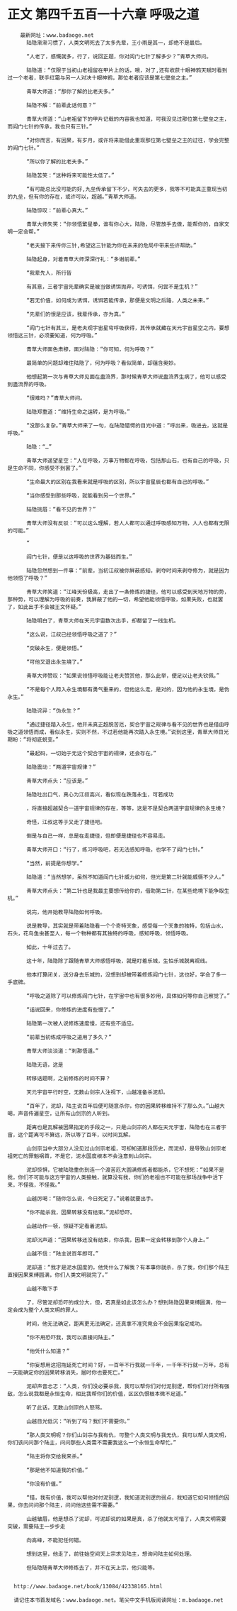 # 正文 第四千五百一十六章 呼吸之道
        最新网址：www.badaoge.net
          陆隐渐渐习惯了，人类文明死去了太多先辈，王小雨是其一，却绝不是最后。
      
          “人老了，感慨就多，行了，说回正题，你对阎门七针了解多少？”青草大师问。
      
          陆隐道：“仅限于当初山老祖留在甲片上的话，哦，对了,还有收获十眼神鸦天赋时看到过一个老者，联手红霜与另一人对决十眼神鸦，那位老者应该是第七壁垒之主。”
      
          青草大师道：“那你了解的比老夫多。”
      
          陆隐不解：“前辈此话何意？”
      
          青草大师道：“山老祖留下的甲片记载的内容我也知道，可我没见过那位第七壁垒之主，而阎门七针的传承，我也只有三针。”
      
          “对你而言，有因果，有岁月，或许将来能借此重现那位第七壁垒之主的过往，学会完整的阎门七针。”
      
          “所以你了解的比老夫多。”
      
          陆隐苦笑：“这种将来可能性太低了。”
      
          “有可能总比没可能的好,九垒传承留下不少，可失去的更多，我等不可能真正重现当初的九垒，但有你的存在，或许可以，超越。”青草大师道。
      
          陆隐惊叹：“前辈心真大。”
      
          青草大师失笑：“你领悟繁星拳，谁有你心大，陆隐，尽管放手去做，能帮你的，自家文明一定会帮。”
      
          “老夫接下来传你三针,希望这三针能为你在未来的危局中带来些许帮助。”
      
          陆隐起身，对着青草大师深深行礼：“多谢前辈。”
      
          “我辈先人，所行皆
      
          有其意，三者宇宙先辈确实是被当做诱饵抛弃，可诱饵，何尝不是生机？”
      
          “若无价值，如何成为诱饵，诱饵若能传承，那便是文明之后路，人类之未来。”
      
          “先辈们的恨是应该，我辈传承，亦为真。”
      
          “阎门七针有其三，是老夫观宇宙星穹呼吸获得，其传承就藏在天元宇宙星空之内，要想领悟这三针，必须要知道，何为呼吸。”
      
          青草大师面色肃穆，面对陆隐：“你可知，何为呼吸？”
      
          最简单的问题却难住陆隐了，何为呼吸？看似简单，却蕴含奥妙。
      
          他想起第一次与青草大师见面在蛊流界，那时候青草大师说蛊流界生病了，他可以感受到蛊流界的呼吸。
      
          “很难吗？”青草大师问。
      
          陆隐郑重道：“维持生命之运转，是为呼吸。”
      
          “没那么复杂。”青草大师来了一句，在陆隐错愕的目光中道：“呼出来，吸进去，这就是呼吸。”
      
          陆隐：“…”
      
          青草大师遥望星空：“人在呼吸，万事万物都在呼吸，包括那山石，也有自己的呼吸，只是生命不同，你感受不到罢了。”
      
          “生命最大的区别在我看来就是呼吸的区别，所以宇宙星辰也都有自己的呼吸。”
      
          “当你感受到那些呼吸，就能看到另一个世界。”
      
          陆隐挑眉：“看不见的世界？”
      
          青草大师没有反驳：“可以这么理解，若人人都可以通过呼吸感知万物，人人也都有无限的可能。”
      
          “
      
          阎门七针，便是以这呼吸的世界为基础而生。”
      
          陆隐忽然想到一件事：“前辈，当初江叔被你屏蔽感知，剥夺时间来剥夺修为，就是因为他领悟了呼吸？”
      
          青草大师笑道：“江峰天份极高，走出了一条修炼的捷径，他可以感受到天地万物的势，那种势，可以理解为呼吸的前奏，我屏蔽了他的一切，希望他能领悟呼吸，如果失败，也就罢了，如此出手不会被王文怀疑。”
      
          陆隐明白了，青草大师在天元宇宙数次出手，却都留了一线生机。
      
          “这么说，江叔已经领悟呼吸之道了？”
      
          “突破永生，便是领悟。”
      
          “可他又退出永生境了。”
      
          青草大师赞叹：“如果说领悟呼吸能让老夫赞赏他，那么此举，便足以让老夫钦佩。”
      
          “不是每个人跨入永生境都有勇气重来的，但他这么走，是对的，因为他的永生境，是伪永生。”
      
          陆隐诧异：“伪永生？”
      
          “通过捷径踏入永生，他并未真正超脱苦厄，契合宇宙之规律与看不见的世界也是借由呼吸之道领悟而成，看似永生，实则不然，不过若他能再次踏入永生境。”说到这里，青草大师目光期盼：“将彻底蜕变。”
      
          “最起码，一切始于无这个契合宇宙的规律，还会存在。”
      
          陆隐震动：“两道宇宙规律？”
      
          青草大师点头：“应该是。”
      
          陆隐吐出口气，真心为江叔高兴，看似现在跌落永生，可若成功
      
          ，将直接超越契合一道宇宙规律的存在，等等，这是不是契合两道宇宙规律的永生境？
      
          奇怪，江叔这等于又走了捷径吧。
      
          倒是与自己一样，总是在走捷径，但即便是捷径也不容易走。
      
          青草大师开口：“行了，练习呼吸吧，若无法感知呼吸，也学不了阎门七针。”
      
          “当然，前提是你想学。”
      
          陆隐道：“当然想学，虽然不知道阎门七针威力如何，但光是第二针就能威慑不少人。”
      
          青草大师点头：“第二针也是我最主要想传给你的，借助第二针，在某些绝境下能争取生机。”
      
          说完，他开始教导陆隐如何呼吸。
      
          说是教导，其实就是带着陆隐看一个个奇特天象，感受每一个天象的独特，包括山水，石头，花鸟鱼虫甚至人，每一个物种都有其独特的呼吸，感知呼吸，领悟呼吸。
      
          如此，十年过去了。
      
          这十年，陆隐除了跟随青草大师感悟呼吸，就是盯着乐城，生怕乐城脱离视线。
      
          他本打算闭关，送分身去乐城的，没想到却被带着修炼阎门七针，这也好，学会了多一手底牌。
      
          “呼吸之道除了可以修炼阎门七针，在宇宙中也有很多妙用，具体如何等你自己察觉了。”
      
          “话说回来，你修炼的进度有些慢了。”
      
          陆隐第一次被人说修炼速度慢，还有些不适应。
      
          “前辈当初练成呼吸之道用了多久？”
      
          青草大师淡淡道：“刹那悟道。”
      
          陆隐无语，这是
      
          转移话题啊，之前修炼的时间不算？
      
          天元宇宙平行时空，无数山剑宗人注视下，山越准备杀泥却。
      
          “百年了，泥却，陆主说百年后便可随意杀你，你的因果转移维持不了那么久。”山越大喝，声音传遍星空，让所有山剑宗的人听到。
      
          距离也是瓦解被因果指定的手段之一，只是山剑宗的人都在天元宇宙，陆隐也在三者宇宙，这个距离可不算远，所以等了百年，以时间瓦解。
      
          山剑宗当中大部分人没见过山剑宗老祖，可却知道那段历史，而泥却，是导致山剑宗老祖死亡的罪魁祸首，不是它，泥水国度根本不会注意到山剑宗。
      
          泥却惊惧，它被陆隐重伤到连一个渡苦厄大圆满修炼者都能杀，它不想死：“如果不是我，你们不可能与这方宇宙的人类接触，就算没有我，你们的老祖也不可能在那场战争中活下来，不怪我，不怪我。”
      
          山越厉喝：“随你怎么说，今日死定了。”说着就要出手。
      
          “你不能杀我，因果转移没有结束。”泥却恐吓。
      
          山越动作一顿，惊疑不定看着泥却。
      
          泥却沉声道：“因果转移还没有结束，你杀我，因果一定会转移到那个人身上。”
      
          山越不信：“陆主说百年即可。”
      
          泥却道：“我才是泥水国度的，他凭什么了解我？有本事你就杀，杀了我，你们那个陆主直接因果束缚圆满，你们人类文明就完了。”
      
          山越不敢下手
      
          了，尽管泥却恐吓的成分大，但，若真是如此该怎么办？想到陆隐因果束缚圆满，他一定会成为整个人类文明的罪人。
      
          时间，他无法确定，距离更无法确定，还真拿不准究竟会不会因果指定成功。
      
          “你不用恐吓我，我可以直接问陆主。”
      
          “他凭什么知道？”
      
          “你妄想用这招拖延死亡时间？好，一百年不行我就一千年，一千年不行就一万年，总有一天能确定你的因果转移消失，届时你也要死亡。”
      
          泥却声音忐忑：“人类，你们没必要杀我，我可以帮你们对付泥别逻，帮你们对付所有强敌，怎么说我都是永恒生命，相比我帮你们的价值，区区仇恨根本微不足道。”
      
          听了此话，无数山剑宗的人怒骂。
      
          山越目光低沉：“听到了吗？我们不需要你。”
      
          “那人类文明呢？你们山剑宗与我有仇，可整个人类文明与我无仇，我可以帮人类文明，你们该问问那个陆主，问问那些人类需不需要我这么一个永恒生命帮忙。”
      
          “陆主将你交给我来杀。”
      
          “那是他不知道我的价值。”
      
          “你没有价值。”
      
          “错，我有价值，我可以帮他对付泥别逻，我知道泥别逻的弱点，我知道它如何领悟的因果，你去问问那个陆主，问问他这些需不需要。”
      
          山越皱眉，他是想杀了泥却，可泥却说的如果是真，杀了他就太可惜了，人类文明需要突破，需要陆主一步步走
      
          向高峰，不能犯任何错。
      
          想到这里，他走了，前往始空间天上宗求见陆主，想询问陆主如何处理。
      
          但陆隐随青草大师修炼去了，并不在天上宗，他只能等。
      
      
      http://www.badaoge.net/book/13084/42338165.html
      
      请记住本书首发域名：www.badaoge.net。笔尖中文手机版阅读网址：m.badaoge.net